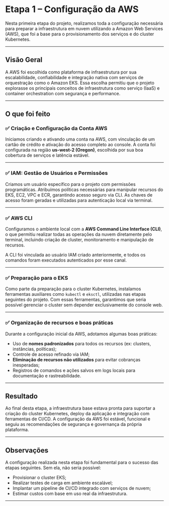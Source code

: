# Etapa 1 – Configuração da AWS

Nesta primeira etapa do projeto, realizamos toda a configuração necessária para preparar a infraestrutura em nuvem utilizando a Amazon Web Services (AWS), que foi a base para o provisionamento dos serviços e do cluster Kubernetes.

---

## Visão Geral

A AWS foi escolhida como plataforma de infraestrutura por sua escalabilidade, confiabilidade e integração nativa com serviços de orquestração como o Amazon EKS. Essa escolha permitiu que o projeto explorasse os principais conceitos de infraestrutura como serviço (IaaS) e container orchestration com segurança e performance.

---

## O que foi feito

### ✅ Criação e Configuração da Conta AWS

Iniciamos criando e ativando uma conta na AWS, com vinculação de um cartão de crédito e ativação do acesso completo ao console. A conta foi configurada na região **us-west-2 (Oregon)**, escolhida por sua boa cobertura de serviços e latência estável.

---

### ✅ IAM: Gestão de Usuários e Permissões

Criamos um usuário específico para o projeto com permissões programáticas. Atribuímos políticas necessárias para manipular recursos do EKS, EC2, VPC e ECR, garantindo acesso seguro via CLI. As chaves de acesso foram geradas e utilizadas para autenticação local via terminal.

---

### ✅ AWS CLI

Configuramos o ambiente local com a **AWS Command Line Interface (CLI)**, o que permitiu realizar todas as operações da nuvem diretamente pelo terminal, incluindo criação de cluster, monitoramento e manipulação de recursos.

A CLI foi vinculada ao usuário IAM criado anteriormente, e todos os comandos foram executados autenticados por esse canal.

---

### ✅ Preparação para o EKS

Como parte da preparação para o cluster Kubernetes, instalamos ferramentas auxiliares como `kubectl` e `eksctl`, utilizadas nas etapas seguintes do projeto. Com essas ferramentas, garantimos que seria possível gerenciar o cluster sem depender exclusivamente do console web.

---

### ✅ Organização de recursos e boas práticas

Durante a configuração inicial da AWS, adotamos algumas boas práticas:

- Uso de **nomes padronizados** para todos os recursos (ex: clusters, instâncias, políticas);
- Controle de acesso refinado via IAM;
- **Eliminação de recursos não utilizados** para evitar cobranças inesperadas;
- Registros de comandos e ações salvos em logs locais para documentação e rastreabilidade.

---

## Resultado

Ao final desta etapa, a infraestrutura base estava pronta para suportar a criação do cluster Kubernetes, deploy da aplicação e integração com ferramentas de CI/CD. A configuração da AWS foi estável, funcional e seguiu as recomendações de segurança e governança da própria plataforma.

---

## Observações

A configuração realizada nesta etapa foi fundamental para o sucesso das etapas seguintes. Sem ela, não seria possível:

- Provisionar o cluster EKS;
- Realizar testes de carga em ambiente escalável;
- Implantar um pipeline de CI/CD integrado com serviços de nuvem;
- Estimar custos com base em uso real da infraestrutura.

---

